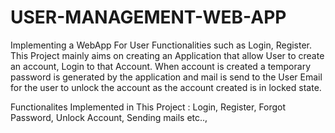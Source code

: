 # USER-MANAGEMENT-WEB-APP
Implementing a WebApp For User Functionalities such as Login, Register. This Project mainly aims on creating an Application that allow User to create an account, Login to that Account. When account is created a temporary password is generated by the application and mail is send to the User Email for the user to unlock the account as the account created is in locked state. 

Functionalites Implemented in This Project : Login, Register, Forgot Password, Unlock Account, Sending mails etc..,
